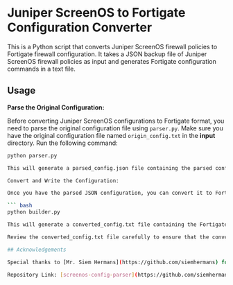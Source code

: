 # Juniper ScreenOS to Fortigate Configuration Converter
This is a Python script that converts Juniper ScreenOS firewall policies to Fortigate firewall configuration. It takes a JSON backup file of Juniper ScreenOS firewall policies as input and generates Fortigate configuration commands in a text file.

## Usage

**Parse the Original Configuration:**

   Before converting Juniper ScreenOS configurations to Fortigate format, you need to parse the original configuration file using `parser.py`. Make sure you have the original configuration file named `origin_config.txt` in the **input** directory. Run the following command:

   ```bash
   python parser.py

This will generate a parsed_config.json file containing the parsed configuration.

Convert and Write the Configuration:

Once you have the parsed JSON configuration, you can convert it to Fortigate format using builder.py. Run the following command:

``` bash
python builder.py

This will generate a converted_config.txt file containing the Fortigate configuration.

Review the converted_config.txt file carefully to ensure that the conversion is accurate and meets your specific Fortigate configuration requirements.

## Acknowledgements

Special thanks to [Mr. Siem Hermans](https://github.com/siemhermans) for their invaluable `screenos-config-parser` repository, which greatly assisted in parsing Juniper ScreenOS configurations to JSON format for this project.

Repository Link: [screenos-config-parser](https://github.com/siemhermans/screenos-config-parser)
